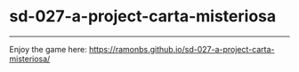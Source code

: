 # sd-027-a-project-carta-misteriosa

-----------------------------------------------------

Enjoy the game here: https://ramonbs.github.io/sd-027-a-project-carta-misteriosa/
